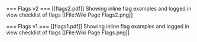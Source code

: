 === Flags v2 ===
[[flags2.pdf]]
Showing inline flag examples and logged in view checklist of flags
[[File:Wiki Page Flags2.png]]

=== Flags v1 ===
[[flags1.pdf]]
Showing inline flag examples and logged in view checklist of flags
[[File:Wiki Page Flags.png]]
